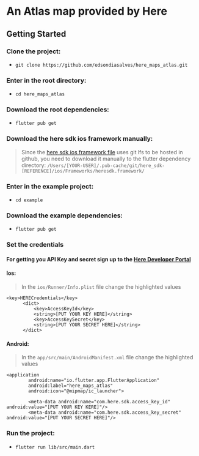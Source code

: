 <h1>An Atlas map provided by Here</h1>

## Getting Started

### Clone the project:
* `git clone https://github.com/edsondiasalves/here_maps_atlas.git`
### Enter in the root directory: 
- `cd here_maps_atlas`
### Download the root dependencies:
* `flutter pub get`
### Download the here sdk ios framework manually:
>Since the [here sdk ios framework file](https://github.com/edsondiasalves/here_sdk/blob/main/ios/Frameworks/heresdk.framework/heresdk) uses git lfs to be hosted in github, you need to download it manually to the flutter dependency directory: `/Users/[YOUR-USER]/.pub-cache/git/here_sdk-[REFERENCE]/ios/Frameworks/heresdk.framework/`
### Enter in the example project:
* `cd example`
### Download the example dependencies:
* `flutter pub get`
### Set the credentials
#### For getting you API Key and secret sign up to the [Here Developer Portal](https://developer.here.com/#)
#### Ios:
> In the `ios/Runner/Info.plist` file change the highlighted values
```
<key>HERECredentials</key>
      <dict>
          <key>AccessKeyId</key>
          <string>[PUT YOUR KEY HERE]</string>
          <key>AccessKeySecret</key>
          <string>[PUT YOUR SECRET HERE]</string>
      </dict>
```

#### Android:
> In the `app/src/main/AndroidManifest.xml` file change the highlighted values

```
<application
        android:name="io.flutter.app.FlutterApplication"
        android:label="here_maps_atlas"
        android:icon="@mipmap/ic_launcher">

        <meta-data android:name="com.here.sdk.access_key_id" android:value="[PUT YOUR KEY KERE]"/>
        <meta-data android:name="com.here.sdk.access_key_secret" android:value="[PUT YOUR SECRET HERE]"/>

```
### Run the project:
* `flutter run lib/src/main.dart`
